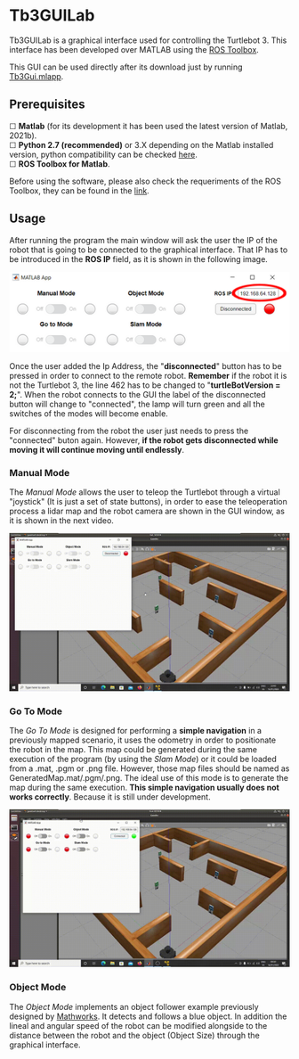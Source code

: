 # Tb3GUILab
Tb3GUILab is a graphical interface used for controlling the Turtlebot 3. This interface has been developed over MATLAB using the [ROS Toolbox](https://es.mathworks.com/products/ros.html).

This GUI can be used directly after its download just by running <a href="https://github.com/albertozafra7/Tb3GUILab/blob/0fc50c6d0f1edbf9a2f4b65f916096fdbc6ff22c/Tb3Gui.mlapp">Tb3Gui.mlapp</a>.


## Prerequisites
<div>
  &#9744; <strong>Matlab</strong> (for its development it has been used the latest version of Matlab, 2021b).
</div>
<div>
  &#9744; <strong>Python 2.7 (recommended)</strong> or 3.X  depending on the Matlab installed version, python compatibility can be checked <a href="https://www.mathworks.com/content/dam/mathworks/mathworks-dot-com/support/sysreq/files/python-compatibility.pdf">here</a>.
  </div>
  <div>
  &#9744; <strong>ROS Toolbox for Matlab</strong>.
  </div>
  
Before using the software, please also check the requeriments of the ROS Toolbox, they can be found in the [link](https://es.mathworks.com/help/ros/gs/ros-system-requirements.html).

## Usage

After running the program the main window will ask the user the IP of the robot that is going to be connected to the graphical interface. That IP has to be introduced in the **ROS IP** field, as it is shown in the following image.

<p align="center"><img alt="Image" title="IP_Addres" src="/Pictures/IP_Address.PNG" /></p>

Once the user added the Ip Address, the "**disconnected**" button has to be pressed in order to connect to the remote robot. **Remember** if the robot it is not the Turtlebot 3, the line 462 has to be changed to "**turtleBotVersion = 2;**".
When the robot connects to the GUI the label of the disconnected button will change to "connected", the lamp will turn green and all the switches of the modes will become enable.

For disconnecting from the robot the user just needs to press the "connected" buton again. However, **if the robot gets disconnected while moving it will continue moving until endlessly**.

### Manual Mode

The *Manual Mode* allows the user to teleop the Turtlebot through a virtual "joystick" (It is just a set of state buttons), in order to ease the teleoperation process a lidar map and the robot camera are shown in the GUI window, as it is shown in the next video.

[![*Manual Mode*](/Pictures/Manual-Mode.gif)](https://drive.google.com/file/d/1BPtMOci_GTj1nfdoiA4JHb7sx_ISmwye/view?usp=sharing)


### Go To Mode

The *Go To Mode* is designed for performing a **simple navigation** in a previously mapped scenario, it uses the odometry in order to positionate the robot in the map. This map could be generated during the same execution of the program (by using the *Slam Mode*) or it could be loaded from a .mat, .pgm or .png file. However, those map files should be named as GeneratedMap.mat/.pgm/.png. The ideal use of this mode is to generate the map during the same execution. **This simple navigation usually does not works correctly**. Because it is still under development.

[![*Go To Mode*](/Pictures/Go-To-Mode.gif)](https://drive.google.com/file/d/1_f5_qK2bve0IPsm0CfGS9NCjdiXPSdCh/view?usp=sharing)

### Object Mode

The *Object Mode* implements an object follower example previously designed by [Mathworks](https://github.com/mathworks-robotics/getting-started-ros). It detects and follows a blue object. In addition the lineal and angular speed of the robot can be modified alongside to the distance between the robot and the object (Object Size) through the graphical interface.


